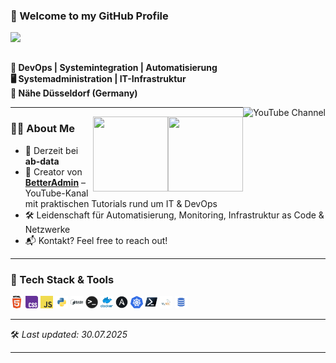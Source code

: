 <h3 title="Welcome">👋 Welcome to my GitHub Profile</h3>

<img src="https://komarev.com/ghpvc/?username=ZamranxD&color=red" align="left" />

<br /><br />

**🚀 DevOps | Systemintegration | Automatisierung**<br />
**🖥️ Systemadministration | IT-Infrastruktur**<br />
**📍 Nähe Düsseldorf (Germany)**

<a href="https://www.youtube.com/@BetterAdmin" target="_blank">
  <img align="right" src="https://img.shields.io/badge/YouTube-BetterAdmin-red?style=for-the-badge&logo=youtube" alt="YouTube Channel" />
</a>

---

<img align="right" src="https://assets.zabbix.com/img/brands/active_directory.svg" width="120px" height="120px" />
<img align="right" src="https://cdn.icon-icons.com/icons2/1367/PNG/512/32officeicons-31_89708.png" width="120px" height="120px" />

### 👨‍💻 About Me
- 🏢 Derzeit bei **ab-data**
- 🎥 Creator von **[BetterAdmin](https://www.youtube.com/@BetterAdmin)** – YouTube-Kanal mit praktischen Tutorials rund um IT & DevOps
- 🛠️ Leidenschaft für Automatisierung, Monitoring, Infrastruktur as Code & Netzwerke
- 📬 Kontakt? Feel free to reach out!

---

### 🧰 Tech Stack & Tools

<code><img height="20" src="https://raw.githubusercontent.com/github/explore/main/topics/html/html.png"></code>
<code><img height="20" src="https://raw.githubusercontent.com/github/explore/main/topics/css/css.png"></code>
<code><img height="20" src="https://raw.githubusercontent.com/github/explore/main/topics/javascript/javascript.png"></code>
<code><img height="20" src="https://raw.githubusercontent.com/github/explore/main/topics/python/python.png"></code>
<code><img height="20" src="https://raw.githubusercontent.com/github/explore/main/topics/bash/bash.png"></code>
<code><img height="20" src="https://raw.githubusercontent.com/github/explore/main/topics/terminal/terminal.png"></code>
<code><img height="20" src="https://raw.githubusercontent.com/github/explore/main/topics/docker/docker.png"></code>
<code><img height="20" src="https://raw.githubusercontent.com/github/explore/main/topics/ansible/ansible.png"></code>
<code><img height="20" src="https://raw.githubusercontent.com/github/explore/main/topics/kubernetes/kubernetes.png"></code>
<code><img height="20" src="https://raw.githubusercontent.com/github/explore/main/topics/powershell/powershell.png"></code>
<code><img height="20" src="https://raw.githubusercontent.com/github/explore/main/topics/mysql/mysql.png"></code>
<code><img height="20" src="https://raw.githubusercontent.com/github/explore/main/topics/sql/sql.png"></code>

---

🛠️ *Last updated: 30.07.2025*

---


